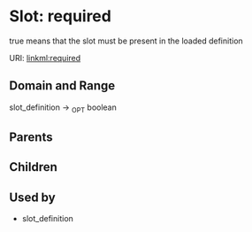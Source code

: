 
# Slot: required


true means that the slot must be present in the loaded definition

URI: [linkml:required](https://w3id.org/linkml/required)


## Domain and Range

slot_definition &#8594;  <sub>OPT</sub> boolean

## Parents


## Children


## Used by

 * slot_definition
